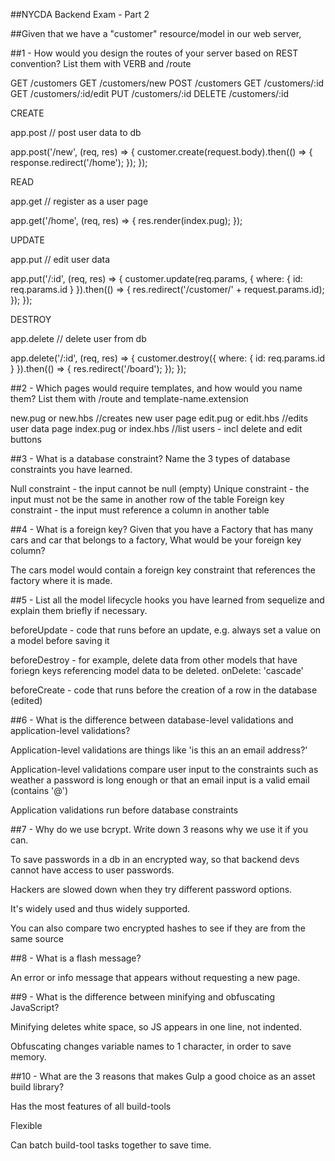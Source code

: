 ##NYCDA Backend Exam - Part 2

##Given that we have a "customer" resource/model in our web server,

##1 - How would you design the routes of your server based on REST convention? List them with VERB and /route


GET  /customers
GET  /customers/new
POST /customers
GET  /customers/:id
GET  /customers/:id/edit
PUT /customers/:id
DELETE /customers/:id


CREATE

app.post // post user data to db

app.post('/new', (req, res) => {
  customer.create(request.body).then(() => {
    response.redirect('/home');
  });
});

READ

app.get // register as a user page

app.get('/home', (req, res) => {
    res.render(index.pug);
});

UPDATE

app.put // edit user data

app.put('/:id', (req, res) => {
  customer.update(req.params, {
    where: {
      id: req.params.id
    }
  }).then(() => {
    res.redirect('/customer/' + request.params.id);
  });
});

DESTROY

app.delete // delete user from db

app.delete('/:id', (req, res) => {
  customer.destroy({
    where: {
      id: req.params.id
    }
  }).then(() => {
    res.redirect('/board');
  });
});




##2 - Which pages would require templates, and how would you name them? List them with /route and template-name.extension

new.pug or new.hbs         //creates new user page
edit.pug or edit.hbs      //edits user data page
index.pug or index.hbs   //list users - incl delete and edit buttons

##3 - What is a database constraint? Name the 3 types of database constraints you have learned.

Null constraint - the input cannot be null (empty)
Unique constraint - the input must not be the same in another row of the table
Foreign key constraint - the input must reference a column in another table

##4 - What is a foreign key? Given that you have a Factory that has many cars and car that belongs to a factory, What would be your foreign key column?

The cars model would contain a foreign key constraint that references the factory where it is made.

##5 - List all the model lifecycle hooks you have learned from sequelize and explain them briefly if necessary.

beforeUpdate - code that runs before an update, e.g. always set a value on a model before saving it

beforeDestroy - for example, delete data from other models that have foriegn keys referencing model data to be deleted.
      onDelete: 'cascade'

beforeCreate - code that runs before the creation of a row in the database (edited)


##6 - What is the difference between database-level validations and application-level validations?

Application-level validations are things like 'is this an an email address?'

Application-level validations compare user input to the constraints such as weather a password is long enough or that an email input is a valid email (contains '@')

Application validations run before database constraints

##7 - Why do we use bcrypt. Write down 3 reasons why we use it if you can.

To save passwords in a db in an encrypted way, so that backend devs cannot have access to user passwords.

Hackers are slowed down when they try different password options.

It's widely used and thus widely supported.

You can also compare two encrypted hashes to see if they are from the same source


##8 - What is a flash message?

An error or info message that appears without requesting a new page.

##9 - What is the difference between minifying and obfuscating JavaScript?

Minifying deletes white space, so JS appears in one line, not indented.

Obfuscating changes variable names to 1 character, in order to save memory.

##10 - What are the 3 reasons that makes Gulp a good choice as an asset build library?

Has the most features of all build-tools

Flexible

Can batch build-tool tasks together to save time.
